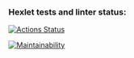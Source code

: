 ### Hexlet tests and linter status:

[![Actions Status](https://github.com/ElsaAkhmatyanova/java-project-61/actions/workflows/hexlet-check.yml/badge.svg)](https://github.com/ElsaAkhmatyanova/java-project-61/actions)

[![Maintainability](https://api.codeclimate.com/v1/badges/58e477cc126acbd48085/maintainability)](https://codeclimate.com/github/ElsaAkhmatyanova/java-project-61/maintainability)
